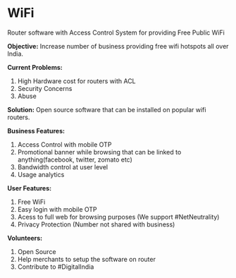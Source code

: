 # WiFi
Router software with Access Control System for providing Free Public WiFi

<strong>Objective:</strong>
Increase number of business providing free wifi hotspots all over India.

<strong>Current Problems:</strong>
1. High Hardware cost for routers with ACL
2. Security Concerns
3. Abuse

<strong>Solution:</strong>
Open source software that can be installed on popular wifi routers.

<strong>Business Features:</strong>
1. Access Control with mobile OTP
2. Promotional banner while browsing that can be linked to anything(facebook, twitter, zomato etc)
3. Bandwidth control at user level
4. Usage analytics

<strong>User Features:</strong>
1. Free WiFi
2. Easy login with mobile OTP
3. Acess to full web for browsing purposes (We support #NetNeutrality)
4. Privacy Protection (Number not shared with business)

<strong>Volunteers:</strong>
1. Open Source
2. Help merchants to setup the software on router
3. Contribute to #DigitalIndia

